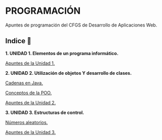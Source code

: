 # PROGRAMACIÓN

Apuntes de programación del CFGS de Desarrollo de Aplicaciones Web.

## Indice 🚀

**1. UNIDAD 1. Elementos de un programa informático.**

  [Apuntes de la Unidad 1.](Tema1/Apuntes.md)


**2. UNIDAD 2. Utilización de objetos Y desarrollo de clases.**
  
  [Cadenas en Java.](Tema2/Strings.md)

  [Conceptos de la POO.](Tema2/conceptosPOO.md)
 
  [Apuntes de la Unidad 2.](Tema2/Apuntes.md)
 
**3. UNIDAD 3. Estructuras de control.**
  
  [Números aleatorios.](Tema3/Aleatorios.md)

  [Apuntes de la Unidad 3.](Tema3/Apuntes.md)
